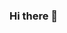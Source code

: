 ### Hi there 👋

<!--
**yakuphandevrez/yakuphandevrez** is a ✨ _special_ ✨ repository because its `README.md` (this file) appears on your GitHub profile.

Hellooo, I am Yakuphan Devrez. ❤
